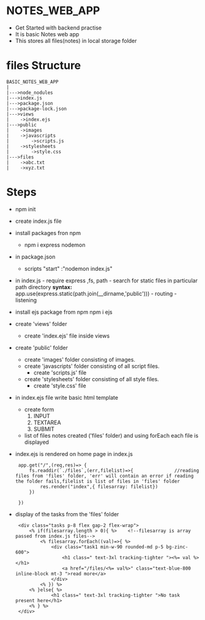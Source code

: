 # NOTES_WEB_APP 
  -  Get Started with backend practise
  -  It is basic Notes web app 
  -  This stores all files(notes) in local storage folder

# files Structure
    BASIC_NOTES_WEB_APP
    |
    |--->node_nodules
    |--->index.js
    |--->package.json
    |--->package-lock.json
    |--->views
    |    ->index.ejs
    |--->public
    |    ->images
    |    ->javascripts
    |        ->scripts.js
    |    ->stylesheets
    |        ->style.css
    |--->files
    |    ->abc.txt
    |    ->xyz.txt

    
# Steps
-  npm init
-  create index.js file
-  install packages fron npm  
    - npm i express nodemon 
-  in package.json
    - scripts
        "start" :"nodemon index.js"
-    in index.js
    - require express ,fs, path
    - search for static files in particular path directory
        **syntax:**
            app.use(express.static(path.join(__dirname,'public')))
    - routing
    - listening
-  install ejs package from npm
    npm i ejs
-  create 'views' folder
    - create 'index.ejs' file inside views
-  create 'public' folder
    - create 'images' folder consisting of images. 
    - create 'javascripts' folder consisting of all script files.
        - create 'scripts.js' file
    - create 'stylesheets' folder consisting of all style files.
        - create 'style.css' file
-  in index.ejs file write basic html template
    - create form  
        1. INPUT
        2. TEXTAREA
        3. SUBMIT   
    - list of files notes created ('files' folder) and using forEach each file is displayed

-  index.ejs is rendered on home page in index.js

        app.get("/",(req,res)=> {
            fs.readdir(`./files`,(err,filelist)=>{               //reading files from 'files' folder, 'err' will contain an error if reading the folder fails,filelist is list of files in 'files' folder
                res.render("index",{ filesarray: filelist})
            })
            
        })
-  display of the tasks from the 'files' folder

        <div class="tasks p-8 flex gap-2 flex-wrap"> 
            <% if(filesarray.length > 0){ %>    <!--filesarray is array passed from index.js files-->
                <% filesarray.forEach((val)=>{ %>
                    <div class="task1 min-w-90 rounded-md p-5 bg-zinc-600">
                        <h1 class=" text-3xl tracking-tighter "><%= val %></h1>
                        <a href="/files/<%= val%>" class="text-blue-800 inline-block mt-3 ">read more</a>
                    </div>
                <% }) %>
            <% }else{ %>
                    <h1 class=" text-3xl tracking-tighter ">No task present here</h1>
            <% } %>
        </div>
            

    





